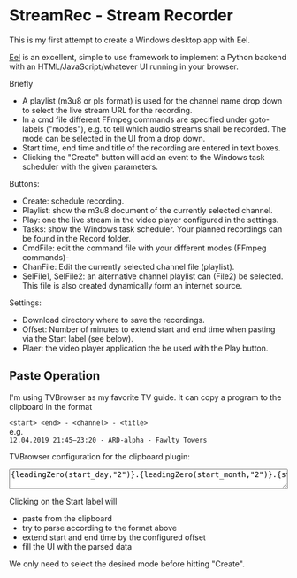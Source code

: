 # StreamRec - Stream Recorder

This is my first attempt to create a Windows desktop app with Eel.

[Eel](https://github.com/ChrisKnott/Eel) is an excellent, simple to use framework to implement a Python backend with an HTML/JavaScript/whatever UI running in your browser.

Briefly
- A playlist (m3u8 or pls format) is used for the channel name drop down to select the live stream URL for the recording.
- In a cmd file different FFmpeg commands are specified under goto-labels ("modes"), e.g. to tell which audio streams shall be recorded. The mode can be selected in the UI from a drop down.
- Start time, end time and title of the recording are entered in text boxes.
- Clicking the "Create" button will add an event to the Windows task scheduler with the given parameters.

Buttons:
- Create: schedule recording.
- Playlist: show the m3u8 document of the currently selected channel.
- Play: one the live stream in the video player configured in the settings.
- Tasks: show the Windows task scheduler. Your planned recordings can be found in the Record folder.
- CmdFile: edit the command file with your different modes (FFmpeg commands)-
- ChanFile: Edit the currently selected channel file (playlist).
- SelFile1, SelFile2: an alternative channel playlist can (File2) be selected. This file is also created dynamically form an internet source.

Settings:
- Download directory where to save the recordings.
- Offset: Number of minutes to extend start and end time when pasting via the Start label (see below).
- Plaer: the video player application the be used with the Play button.

## Paste Operation

I'm using TVBrowser as my favorite TV guide. It can copy a program to the clipboard in the format

`<start> <end> - <channel> - <title>`<br>
e.g.<br>
`12.04.2019 21:45–23:20 - ARD-alpha - Fawlty Towers`

TVBrowser configuration for the clipboard plugin:

<textarea rows=1 style="width:100%;overflow:scroll;white-space:nowrap;">{leadingZero(start_day,"2")}.{leadingZero(start_month,"2")}.{start_year} {leadingZero(start_hour,"2")}:{leadingZero(start_minute,"2")}-{leadingZero(end_hour,"2")}:{leadingZero(end_minute,"2")} - {channel_name} - {title}</textarea>

Clicking on the Start label will 
- paste from the clipboard
- try to parse according to the format above
- extend start and end time by the configured offset
- fill the UI with the parsed data

We only need to select the desired mode before hitting "Create".